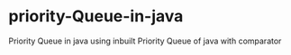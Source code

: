 # priority-Queue-in-java
Priority Queue in java using inbuilt Priority Queue of java with comparator
